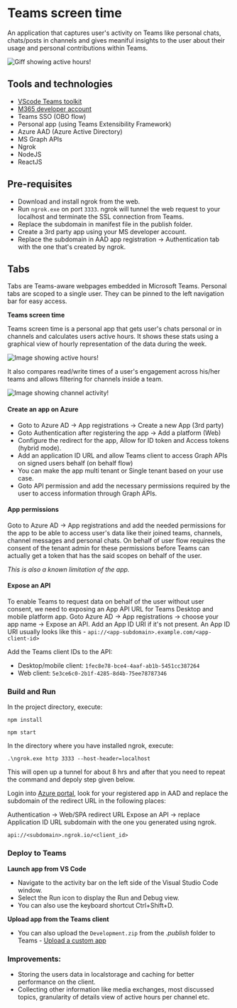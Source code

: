 # Teams screen time

An application that captures user's activity on Teams like personal chats, chats/posts in channels and gives meaniful insights to the user about their usage and personal contributions within Teams.


![Giff showing active hours!](https://raw.githubusercontent.com/bansalrachita/teams-time-analyzer/master/public/images/ezgif.com-video-to-gif.gif?token=ACM7R7VABIIU4PHUZJKQAAS7EURNG
"Active Hours")


## Tools and technologies

- [VScode Teams toolkit](https://marketplace.visualstudio.com/items?itemName=TeamsDevApp.ms-teams-vscode-extension)
- [M365 developer account](https://docs.microsoft.com/en-us/microsoftteams/platform/concepts/build-and-test/prepare-your-o365-tenant)
- Teams SSO (OBO flow)
- Personal app (using Teams Extensibility Framework)
- Azure AAD (Azure Active Directory)
- MS Graph APIs
- Ngrok
- NodeJS
- ReactJS

## Pre-requisites

- Download and install ngrok from the web.
- Run `ngrok.exe` on port `3333`. ngrok will tunnel the web request to your localhost and terminate the SSL connection from Teams.
- Replace the subdomain in manifest file in the publish folder.
- Create a 3rd party app using your MS developer account.
- Replace the subdomain in AAD app registration -> Authentication tab with the one that's  created by ngrok.

## Tabs

Tabs are Teams-aware webpages embedded in Microsoft Teams. Personal tabs are scoped to a single user. They can be pinned to the left navigation bar for easy access.

**Teams screen time**

Teams screen time is a personal app that gets user's chats personal or in channels and calculates users active hours. It shows these stats using a graphical view of hourly representation of the data during the week.

![Image showing active hours!](https://raw.githubusercontent.com/bansalrachita/teams-time-analyzer/master/public/images/teams-screen-time.png?token=ACM7R7UTDCTLGSCMZUTKQSK7EURLI
"Active Hours")

It also compares read/write times of a user's engagement across his/her teams and allows filtering for channels inside a team.


![Image showing channel activity!](https://raw.githubusercontent.com/bansalrachita/teams-time-analyzer/master/public/images/teams-screen-time-2.png?token=ACM7R7VQ7JFUYH7ZYSRBZD27EURBK "Image showing channel activity")

#### Create an app on Azure

- Goto to Azure AD -> App registrations -> Create a new App (3rd party)
- Goto Authentication after registering the app -> Add a platform (Web)
- Configure the redirect for the app, Allow for ID token and Access tokens (hybrid mode).
- Add an application ID URL and allow Teams client to access Graph APIs on signed users behalf (on behalf flow)
- You can make the app multi tenant or Single tenant based on your use case.
- Goto API permission and add the necessary permissions required by the user to access information through Graph APIs.

#### App permissions

Goto to Azure AD -> App registrations and add the needed permissions for the app to be able to access user's data like their joined teams, channels, channel messages and personal chats. On behalf of user flow requires the consent of the tenant admin for these permissions before Teams can actually get a token that has the said scopes on behalf of the user. 

*This is also a known limitation of the app.*

#### Expose an API

To enable Teams to request data on behalf of the user without user consent, we need to exposing an App API URL for Teams Desktop and mobile platform app.
Goto Azure AD -> App registrations -> choose your app name -> Expose an API.
Add an App ID URI if it's not present. An App ID URI usually looks like this - `api://<app-subdomain>.example.com/<app-client-id>`

Add the Teams client IDs to the API:
- Desktop/mobile client: `1fec8e78-bce4-4aaf-ab1b-5451cc387264`
- Web client: `5e3ce6c0-2b1f-4285-8d4b-75ee78787346`


### Build and Run

In the project directory, execute:

`npm install`

`npm start`

In the directory where you have installed ngrok, execute:

`.\ngrok.exe http 3333 --host-header=localhost`

This will open up a tunnel for about 8 hrs and after that you need to repeat the command and depoly step given below.

Login into [Azure portal](https://portal.azure.com), look for your registered app in AAD and
replace the subdomain of the redirect URL in the following places:

Authentication -> Web/SPA redirect URL
Expose an API -> replace Application ID URL subdomain with the one you generated using ngrok.

`api://<subdomain>.ngrok.io/<client_id>`

### Deploy to Teams

**Launch app from VS Code**

- Navigate to the activity bar on the left side of the Visual Studio Code window.
- Select the Run icon to display the Run and Debug view.
- You can also use the keyboard shortcut Ctrl+Shift+D.

**Upload app from the Teams client**

- You can also upload the `Development.zip` from the _.publish_ folder to Teams - [Upload a custom app](https://aka.ms/teams-toolkit-uploadapp)

### Improvements:
- Storing the users data in localstorage and caching for better performance on the client.
- Collecting other information like media exchanges, most discussed topics, granularity of details view of active hours per channel etc.
